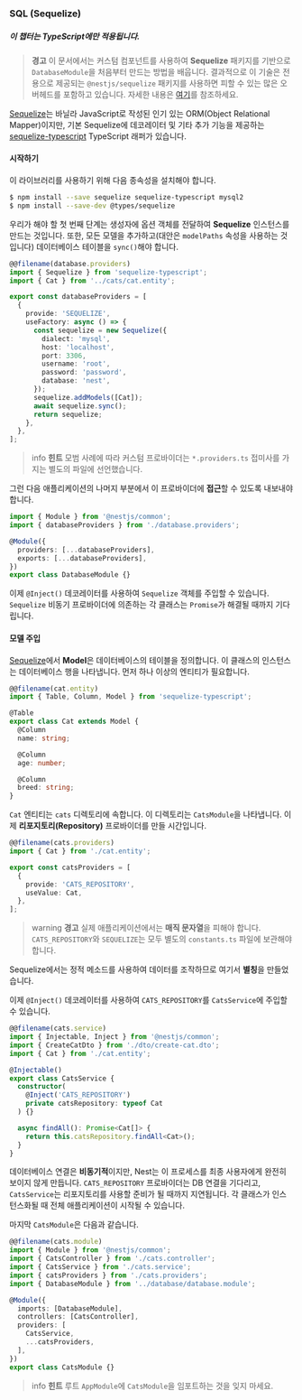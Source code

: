 ### SQL (Sequelize)

##### 이 챕터는 TypeScript에만 적용됩니다.

> **경고** 이 문서에서는 커스텀 컴포넌트를 사용하여 **Sequelize** 패키지를 기반으로 `DatabaseModule`을 처음부터 만드는 방법을 배웁니다. 결과적으로 이 기술은 전용으로 제공되는 `@nestjs/sequelize` 패키지를 사용하면 피할 수 있는 많은 오버헤드를 포함하고 있습니다. 자세한 내용은 [여기](/techniques/database#sequelize-integration)를 참조하세요.

[Sequelize](https://github.com/sequelize/sequelize)는 바닐라 JavaScript로 작성된 인기 있는 ORM(Object Relational Mapper)이지만, 기본 Sequelize에 데코레이터 및 기타 추가 기능을 제공하는 [sequelize-typescript](https://github.com/RobinBuschmann/sequelize-typescript) TypeScript 래퍼가 있습니다.

#### 시작하기

이 라이브러리를 사용하기 위해 다음 종속성을 설치해야 합니다.

```bash
$ npm install --save sequelize sequelize-typescript mysql2
$ npm install --save-dev @types/sequelize
```

우리가 해야 할 첫 번째 단계는 생성자에 옵션 객체를 전달하여 **Sequelize** 인스턴스를 만드는 것입니다. 또한, 모든 모델을 추가하고(대안은 `modelPaths` 속성을 사용하는 것입니다) 데이터베이스 테이블을 `sync()`해야 합니다.

```typescript
@@filename(database.providers)
import { Sequelize } from 'sequelize-typescript';
import { Cat } from '../cats/cat.entity';

export const databaseProviders = [
  {
    provide: 'SEQUELIZE',
    useFactory: async () => {
      const sequelize = new Sequelize({
        dialect: 'mysql',
        host: 'localhost',
        port: 3306,
        username: 'root',
        password: 'password',
        database: 'nest',
      });
      sequelize.addModels([Cat]);
      await sequelize.sync();
      return sequelize;
    },
  },
];
```

> info **힌트** 모범 사례에 따라 커스텀 프로바이더는 `*.providers.ts` 접미사를 가지는 별도의 파일에 선언했습니다.

그런 다음 애플리케이션의 나머지 부분에서 이 프로바이더에 **접근**할 수 있도록 내보내야 합니다.

```typescript
import { Module } from '@nestjs/common';
import { databaseProviders } from './database.providers';

@Module({
  providers: [...databaseProviders],
  exports: [...databaseProviders],
})
export class DatabaseModule {}
```

이제 `@Inject()` 데코레이터를 사용하여 `Sequelize` 객체를 주입할 수 있습니다. `Sequelize` 비동기 프로바이더에 의존하는 각 클래스는 `Promise`가 해결될 때까지 기다립니다.

#### 모델 주입

[Sequelize](https://github.com/sequelize/sequelize)에서 **Model**은 데이터베이스의 테이블을 정의합니다. 이 클래스의 인스턴스는 데이터베이스 행을 나타냅니다. 먼저 하나 이상의 엔티티가 필요합니다.

```typescript
@@filename(cat.entity)
import { Table, Column, Model } from 'sequelize-typescript';

@Table
export class Cat extends Model {
  @Column
  name: string;

  @Column
  age: number;

  @Column
  breed: string;
}
```

`Cat` 엔티티는 `cats` 디렉토리에 속합니다. 이 디렉토리는 `CatsModule`을 나타냅니다. 이제 **리포지토리(Repository)** 프로바이더를 만들 시간입니다.

```typescript
@@filename(cats.providers)
import { Cat } from './cat.entity';

export const catsProviders = [
  {
    provide: 'CATS_REPOSITORY',
    useValue: Cat,
  },
];
```

> warning **경고** 실제 애플리케이션에서는 **매직 문자열**을 피해야 합니다. `CATS_REPOSITORY`와 `SEQUELIZE`는 모두 별도의 `constants.ts` 파일에 보관해야 합니다.

Sequelize에서는 정적 메소드를 사용하여 데이터를 조작하므로 여기서 **별칭**을 만들었습니다.

이제 `@Inject()` 데코레이터를 사용하여 `CATS_REPOSITORY`를 `CatsService`에 주입할 수 있습니다.

```typescript
@@filename(cats.service)
import { Injectable, Inject } from '@nestjs/common';
import { CreateCatDto } from './dto/create-cat.dto';
import { Cat } from './cat.entity';

@Injectable()
export class CatsService {
  constructor(
    @Inject('CATS_REPOSITORY')
    private catsRepository: typeof Cat
  ) {}

  async findAll(): Promise<Cat[]> {
    return this.catsRepository.findAll<Cat>();
  }
}
```

데이터베이스 연결은 **비동기적**이지만, Nest는 이 프로세스를 최종 사용자에게 완전히 보이지 않게 만듭니다. `CATS_REPOSITORY` 프로바이더는 DB 연결을 기다리고, `CatsService`는 리포지토리를 사용할 준비가 될 때까지 지연됩니다. 각 클래스가 인스턴스화될 때 전체 애플리케이션이 시작될 수 있습니다.

마지막 `CatsModule`은 다음과 같습니다.

```typescript
@@filename(cats.module)
import { Module } from '@nestjs/common';
import { CatsController } from './cats.controller';
import { CatsService } from './cats.service';
import { catsProviders } from './cats.providers';
import { DatabaseModule } from '../database/database.module';

@Module({
  imports: [DatabaseModule],
  controllers: [CatsController],
  providers: [
    CatsService,
    ...catsProviders,
  ],
})
export class CatsModule {}
```

> info **힌트** 루트 `AppModule`에 `CatsModule`을 임포트하는 것을 잊지 마세요.